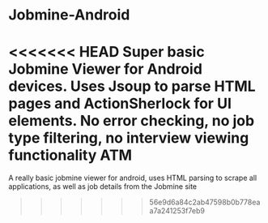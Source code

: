 Jobmine-Android
===============

<<<<<<< HEAD
Super basic Jobmine Viewer for Android devices. Uses Jsoup to parse HTML pages and ActionSherlock for UI elements.
No error checking, no job type filtering, no interview viewing functionality ATM
=======
A really basic jobmine viewer for android, uses HTML parsing to scrape all applications, as well as job details from the Jobmine site
>>>>>>> 56e9d6a84c2ab47598b0b778eaa7a241253f7eb9

